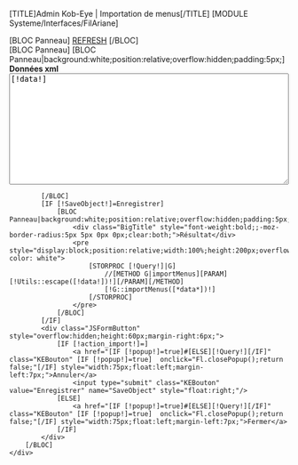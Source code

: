 
[TITLE]Admin Kob-Eye | Importation de menus[/TITLE]
[MODULE Systeme/Interfaces/FilAriane]
<div id="Container">
	<div id="Arbo">
		[BLOC Panneau]
			<a href="/[!Lien!]">REFRESH</a>
		[/BLOC]
	</div>
	<div id="Data">
		[BLOC Panneau]
			[BLOC Panneau|background:white;position:relative;overflow:hidden;padding:5px;]
				<div class="BigTitle" style="font-weight:bold;;-moz-border-radius:5px 5px 0px 0px;clear:both;">Données xml</div>
				<textarea name="data" style="width:100%;height:200px;">[!data!]</textarea>
					
			[/BLOC]
			[IF [!SaveObject!]=Enregistrer]
				[BLOC Panneau|background:white;position:relative;overflow:hidden;padding:5px;]
					<div class="BigTitle" style="font-weight:bold;;-moz-border-radius:5px 5px 0px 0px;clear:both;">Résultat</div>
					<pre style="display:block;position:relative;width:100%;height:200px;overflow:auto;background-color: white">
						[STORPROC [!Query!]|G]
							//[METHOD G|importMenus][PARAM][!Utils::escape([!data!])!][/PARAM][/METHOD]
							[!G::importMenus([*data*])!]
						[/STORPROC]
					</pre>
				[/BLOC]
			[/IF]
			<div class="JSFormButton" style="overflow:hidden;height:60px;margin-right:6px;">
				[IF [!action_import!]=]
					<a href="[IF [!popup!]=true]#[ELSE][!Query!][/IF]" class="KEBouton" [IF [!popup!]=true]  onclick="Fl.closePopup();return false;"[/IF] style="width:75px;float:left;margin-left:7px;">Annuler</a>
					<input type="submit" class="KEBouton"  value="Enregistrer" name="SaveObject" style="float:right;"/>
				[ELSE]
					<a href="[IF [!popup!]=true]#[ELSE][!Query!][/IF]" class="KEBouton" [IF [!popup!]=true]  onclick="Fl.closePopup();return false;"[/IF] style="width:75px;float:left;margin-left:7px;">Fermer</a>
				[/IF]
			</div>
		[/BLOC]
	</div>
</div>
